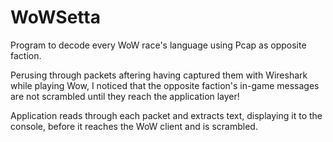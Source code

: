 # WoWSetta
Program to decode every WoW race's language using Pcap as opposite faction.

Perusing through packets aftering having captured them with Wireshark while playing Wow, I noticed that the opposite faction's in-game messages are not scrambled until they reach the application layer! 

Application reads through each packet and extracts text, displaying it to the console, before it reaches the WoW client and is scrambled.
